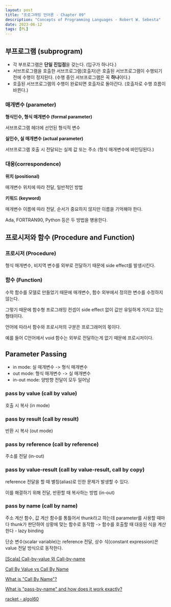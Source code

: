 ```yaml
---
layout: post
title: "프로그래밍 언어론 - Chapter 09"
description: "Concepts of Programming Languages - Robert W. Sebesta"
date: 2023-06-12
tags: [PL]
---
```


## 부프로그램 (subprogram)

* 각 부프로그램은 **단일 진입점**을 갖는다. (입구가 하나다.)
* 서브프로그램을 호출한 서브프로그램(호출자)은 호출된 서브프로그램이 수행되기 전에 수행이 정지된다. (수행 중인 서브프로그램은 꼭 **하나**이다.)
* 호출된 서브프로그램의 수행이 완료되면 호출자로 돌아간다. (호출자로 수행 흐름이 바뀐다.)

### 매개변수 (parameter)

**형식인수, 형식 매개변수 (formal parameter)**

서브프로그램 헤더에 선언된 형식적 변수

**실인수, 실 매개변수 (actual parameter)**

서브프로그램 호출 시 전달되는 실제 값 또는 주소 (형식 매개변수에 바인딩된다.)

### 대응(correspondence)

**위치 (positional)**

매개변수 위치에 따라 전달, 일반적인 방법

**키워드 (keyword)**

매개변수 이름에 따라 전달, 순서가 중요하지 않지만 이름을 기억해야 한다.

Ada, FORTRAN90, Python 등은 두 방법을 병용한다.

## 프로시저와 함수 (Procedure and Function)

### 프로시저 (Procedure)

형식 매개변수, 비지역 변수를 외부로 전달하기 때문에 side effect를 발생시킨다.

### 함수 (Function)

수학 함수를 모델로 만들었기 때문에 매개변수, 함수 외부에서 정의한 변수를 수정하지 않는다.

그렇기 때문에 함수형 프로그래밍 컨셉이 side effect 없이 값만 유일하게 가지고 있는 형태이다.

언어에 따라서 함수와 프로시저의 구분은 프로그래머의 몫이다.

예를 들어 C언어에서 void 함수는 외부로 전달하는게 없기 때문에 프로시저이다.

## Parameter Passing

* in mode: 실 매개변수 -> 형식 매개변수
* out mode: 형식 매개변수 -> 실 매개변수
* in-out mode: 양방향 전달이 모두 일어남

### pass by value (call by value)

호출 시 복사 (in mode)

### pass by result (call by result)

반환 시 복사 (out mode)

### pass by reference (call by reference)

주소를 전달 (in-out)

### pass by value-result (call by value-result, call by copy)

reference 전달을 할 때 별칭(alias)로 인한 문제가 발생할 수 있다.

이를 해결하기 위해 전달, 반환할 때 복사하는 방법 (in-out)

### pass by name (call by name)

주소 계산 함수, 값 계산 함수를 통틀어서 thunk라고 하는데 parameter를 사용할 때마다 thunk가 판단하여 상황에 맞는 함수로 동작함  -> 함수를 호출할 때 대응된 식을 계산한다 - lazy binding

단순 변수(scalar variable)는 reference 전달, 상수 식(constant expression)은 value 전달 방식으로 동작한다.

<a href="https://for-development.tistory.com/142">[Scala] Call-by-value 와 Call-by-name</a>

<a href="https://bambielli.com/til/2016-07-24-CBV-vs-CBN/">Call By Value vs Call By Name</a>

<a href="https://stackoverflow.com/questions/2962987/what-is-call-by-name">What is "Call By Name"?</a>

<a href="https://stackoverflow.com/questions/838079/what-is-pass-by-name-and-how-does-it-work-exactly">What is "pass-by-name" and how does it work exactly?</a>

<a href="https://github.com/racket/algol60">racket - algol60</a>
